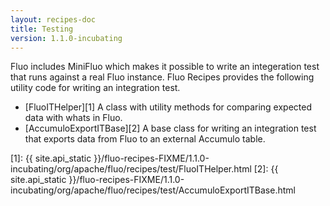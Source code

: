 ```yaml
---
layout: recipes-doc
title: Testing
version: 1.1.0-incubating
---
```

Fluo includes MiniFluo which makes it possible to write an integeration test that
runs against a real Fluo instance.  Fluo Recipes provides the following utility
code for writing an integration test.

 * [FluoITHelper][1] A class with utility methods for comparing expected data with whats in Fluo.
 * [AccumuloExportITBase][2] A base class for writing an integration test that exports data from Fluo to an external Accumulo table.

[1]: {{ site.api_static }}/fluo-recipes-FIXME/1.1.0-incubating/org/apache/fluo/recipes/test/FluoITHelper.html
[2]: {{ site.api_static }}/fluo-recipes-FIXME/1.1.0-incubating/org/apache/fluo/recipes/test/AccumuloExportITBase.html
